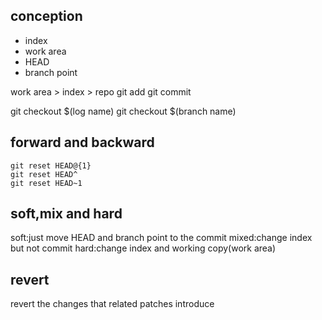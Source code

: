 
## conception
* index
* work area
* HEAD
* branch point

work area > index > repo
git add
git commit

git checkout $(log name)
git checkout $(branch name)


## forward and backward

```
git reset HEAD@{1}
git reset HEAD^
git reset HEAD~1

```


## soft,mix and hard

soft:just move HEAD and branch point to the commit
mixed:change index but not commit
hard:change index and working copy(work area)

## revert
revert the changes that related patches introduce
